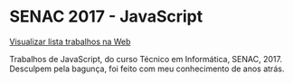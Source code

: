 # SENAC 2017 - JavaScript
[Visualizar lista trabalhos na Web](leandro-rmc.github.io)

Trabalhos de JavaScript, do curso Técnico em Informática, SENAC, 2017.
Desculpem pela bagunça, foi feito com meu conhecimento de anos atrás.
